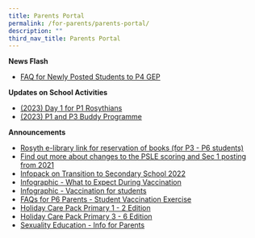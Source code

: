```yaml
---
title: Parents Portal
permalink: /for-parents/parents-portal/
description: ""
third_nav_title: Parents Portal
---
```

**News Flash**

* [FAQ for Newly Posted Students to P4 GEP](/files/PostingFlowchart_FAQ_(for_parents)%20(1).pdf)

<p> </p>

**Updates on School Activities**
* [(2023) Day 1 for P1 Rosythians](/files/Day1P1.pdf)
* [(2023) P1 and P3 Buddy Programme](/files/P1P3Buddy.pdf)

<p> </p>

**Announcements**
* [Rosyth e-library link for reservation of books (for P3 - P6 students)](https://schoolibrary.moe.edu.sg/rosyth/cgi-bin/spydus.exe/MSGTRN/WPAC/HOME) 
* [Find out more about changes to the PSLE scoring and Sec 1 posting from 2021](https://www.moe.gov.sg/page%20not%20found?item=%2fmicrosites%2fpsle%2f&user=extranet%5cAnonymous&site=moe-website)
* [Infopack on Transition to Secondary School 2022](/files/Infopack%20on%20Transition%20to%20Secondary%20Schools%202022%20(1).pdf) 
* [Infographic - What to Expect During Vaccination](/files/Infographic%20-%20What%20to%20Expect%20During%20Vaccination.pdf)
* [Infographic - Vaccination for students](/files/Infographic%20-%20Vaccination%20for%20Students.pdf)[](https://rosyth-moe-edu-sg-admin.cwp.sg/qql/slot/u178/Sub%20pages/Primary%206%20Tab/PDF/Infographic%20-%20Vaccination%20for%20Students.pdf)
* [FAQs for P6 Parents - Student Vaccination Exercise](/files/FAQs%20for%20P6%20Parents%20-%20Student%20Vaccination%20Exercise.pdf) 
* [Holiday Care Pack Primary 1 - 2 Edition](/files/Holiday%20Care%20Pack%20Pri%201%20-2%20Edition(5May).pdf) 
* [Holiday Care Pack Primary 3 - 6 Edition](/files/Holiday%20Care%20Pack%20Pri%203%20-%206%20Edition(5May).pdf) 
* [Sexuality Education - Info for Parents](/files/Info_on_SEd_for_RS_website_2022_final.pdf)

<p> </p>